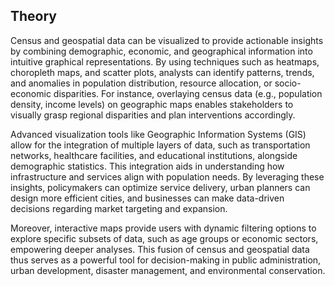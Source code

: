 ## Theory

Census and geospatial data can be visualized to provide actionable insights by combining demographic, economic, and geographical information into intuitive graphical representations. By using techniques such as heatmaps, choropleth maps, and scatter plots, analysts can identify patterns, trends, and anomalies in population distribution, resource allocation, or socio-economic disparities. For instance, overlaying census data (e.g., population density, income levels) on geographic maps enables stakeholders to visually grasp regional disparities and plan interventions accordingly.

Advanced visualization tools like Geographic Information Systems (GIS) allow for the integration of multiple layers of data, such as transportation networks, healthcare facilities, and educational institutions, alongside demographic statistics. This integration aids in understanding how infrastructure and services align with population needs. By leveraging these insights, policymakers can optimize service delivery, urban planners can design more efficient cities, and businesses can make data-driven decisions regarding market targeting and expansion.

Moreover, interactive maps provide users with dynamic filtering options to explore specific subsets of data, such as age groups or economic sectors, empowering deeper analyses. This fusion of census and geospatial data thus serves as a powerful tool for decision-making in public administration, urban development, disaster management, and environmental conservation.
